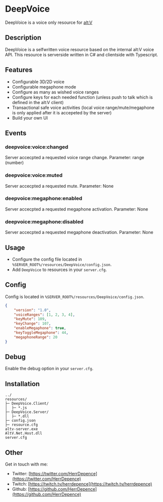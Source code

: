 # DeepVoice

DeepVoice is a voice only resource for [alt:V](https://altv.mp/)

## Description

DeepVoice is a selfwritten voice resource based on the internal alt:V voice API.
This resource is serverside written in C# and clientside with Typescript.

## Features

- Configurable 3D/2D voice
- Configurable megaphone mode
- Configure as many as wished voice ranges
- Configure keys for each needed function (unless push to talk which is defined in the alt:V client)
- Transactional safe voice activities (local voice range/mute/megaphone is only applied after it is accepeted by the server)
- Build your own UI

## Events

### deepvoice:voice:changed

Server accecpted a requested voice range change.
Parameter: range (number)

### deepvoice:voice:muted

Server accecpted a requested mute.
Parameter: None

### deepvoice:megaphone:enabled

Server accecpted a requested megaphone activation.
Parameter: None

### deepvoice:megaphone:disabled

Server accecpted a requested megaphone deactivation.
Parameter: None

## Usage

- Configure the config file located in `%SERVER_ROOT%/resources/DeepVoice/config.json`.
- Add `DeepVoice` to resources in your `server.cfg`.

## Config

Config is located in `%SERVER_ROOT%/resources/DeepVoice/config.json`.
```json
{
	"version": "1.0",
	"voiceRanges": [1, 2, 3, 4],
	"keyMute": 109,
	"keyChange": 107,
	"enableMegaphone": true,
	"keyToggleMegaphone": 44,
	"megaphoneRange": 20
}
```

## Debug

Enable the debug option in your `server.cfg`.

## Installation

```
../
resources/
├─ DeepVoice.Client/
│  ├─ *.js
├─ DeepVoice.Server/
│  ├─ *.dll
├─ config.json
├─ resource.cfg
altv-server.exe
AltV.Net.Host.dll
server.cfg
```

## Other
Get in touch with me:

- Twitter: [https://twitter.com/HerrDepence](https://twitter.com/HerrDepence)
- Twitch: [https://twitch.tv/herrdepence](https://twitch.tv/herrdepence)
- Github: [https://github.com/HerrDepence](https://github.com/HerrDepence)